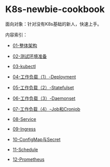 # K8s-newbie-cookbook

面向对象：针对没有K8s基础的新人，快速上手。

内容索引：

* [01-整体架构](docs/01-整体架构.md)
* [02-测试环境准备](docs/02-测试环境准备.md)

* [03-kubectl](docs/03-kubectl.md)

* [04-工作负载（1）-Deployment](docs/04-工作负载（1）-Deployment.md)

* [05-工作负载（2）-Statefulset](docs/05-工作负载（2）-Statefulset.md)

* [06-工作负载（3）-Daemonset](docs/06-工作负载（3）-Daemonset.md)

* [07-工作负载（4）-Job和Cronjob](docs/07-工作负载（4）-Job和Cronjob.md)
* [08-Service](docs/08-Service.md)
* [09-Ingress](docs/09-Ingress.md)
* [10-ConfigMap与Secret](docs/10-ConfigMap与Secret.md)
* [11-Schedule](docs/11-Schedule.md)
* [12-Prometheus](docs/12-Prometheus.md)








